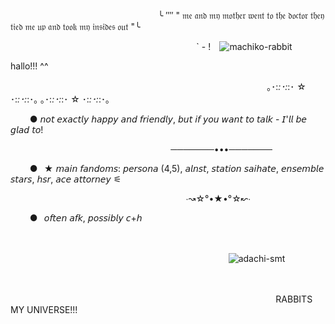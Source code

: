 ⠀⠀⠀⠀⠀⠀⠀⠀⠀⠀⠀⠀⠀⠀⠀⠀⠀⠀⠀⠀⠀⠀⠀╰ ⁗ " 𝔪𝔢 𝔞𝔫𝔡 𝔪𝔶 𝔪𝔬𝔱𝔥𝔢𝔯 𝔴𝔢𝔫𝔱 𝔱𝔬 𝔱𝔥𝔢 𝔡𝔬𝔠𝔱𝔬𝔯 𝔱𝔥𝔢𝔶 𝔱𝔦𝔢𝔡 𝔪𝔢 𝔲𝔭 𝔞𝔫𝔡 𝔱𝔬𝔬𝔨 𝔪𝔶 𝔦𝔫𝔰𝔦𝔡𝔢𝔰 𝔬𝔲𝔱 "╰

⠀⠀⠀⠀⠀⠀⠀⠀⠀⠀⠀⠀⠀⠀⠀⠀⠀⠀⠀⠀⠀⠀⠀⠀⠀⠀⠀⠀⠀` - !   ⠀![machiko-rabbit](https://github.com/user-attachments/assets/48d806b4-c75c-4094-aa1a-417bde9b0bbe)


hallo!!! ^^


⠀⠀⠀⠀⠀⠀⠀⠀⠀⠀⠀⠀⠀⠀⠀⠀⠀⠀⠀⠀⠀⠀⠀⠀⠀⠀⠀⠀⠀⠀⠀⠀⠀⠀⠀⠀⠀⠀⠀⠀｡･:*:･:*:･ ☆ ･:*:･:*:･｡                 ｡･:*:･:*:･ ☆ ･:*:･:*:･｡


⠀⠀⠀● 𝘯𝘰𝘵 𝘦𝘹𝘢𝘤𝘵𝘭𝘺 𝘩𝘢𝘱𝘱𝘺 𝘢𝘯𝘥 𝘧𝘳𝘪𝘦𝘯𝘥𝘭𝘺, 𝘣𝘶𝘵 𝘪𝘧 𝘺𝘰𝘶 𝘸𝘢𝘯𝘵 𝘵𝘰 𝘵𝘢𝘭𝘬 - 𝘐'𝘭𝘭 𝘣𝘦 𝘨𝘭𝘢𝘥 𝘵𝘰!

⠀⠀⠀⠀⠀⠀⠀⠀⠀⠀⠀⠀⠀⠀⠀⠀⠀⠀⠀⠀⠀⠀⠀⠀⠀───────•••───────

⠀⠀⠀●⠀★ 𝘮𝘢𝘪𝘯 𝘧𝘢𝘯𝘥𝘰𝘮𝘴: 𝘱𝘦𝘳𝘴𝘰𝘯𝘢 (4,5), 𝘢𝘭𝘯𝘴𝘵, 𝘴𝘵𝘢𝘵𝘪𝘰𝘯 𝘴𝘢𝘪𝘩𝘢𝘵𝘦, 𝘦𝘯𝘴𝘦𝘮𝘣𝘭𝘦 𝘴𝘵𝘢𝘳𝘴, 𝘩𝘴𝘳, 𝘢𝘤𝘦 𝘢𝘵𝘵𝘰𝘳𝘯𝘦𝘺 ⚟

⠀⠀⠀⠀⠀⠀⠀⠀⠀⠀⠀⠀⠀⠀⠀⠀⠀⠀⠀⠀⠀⠀⠀  ⠀⠀⠀⠀∙↝☆°•★•°☆↜∙

⠀⠀⠀●⠀𝘰𝘧𝘵𝘦𝘯 𝘢𝘧𝘬, 𝘱𝘰𝘴𝘴𝘪𝘣𝘭𝘺 𝘤+𝘩



⠀⠀⠀⠀⠀⠀⠀⠀⠀⠀⠀⠀⠀⠀⠀⠀⠀⠀⠀⠀⠀⠀⠀⠀⠀⠀⠀⠀⠀⠀⠀⠀⠀⠀⠀⠀⠀⠀⠀⠀⠀⠀⠀⠀⠀⠀⠀⠀⠀⠀⠀⠀⠀⠀⠀⠀⠀⠀⠀⠀⠀⠀⠀⠀⠀⠀⠀⠀⠀⠀⠀⠀⠀⠀⠀⠀⠀⠀⠀⠀⠀⠀⠀⠀⠀⠀⠀⠀⠀⠀⠀⠀⠀⠀⠀⠀⠀⠀⠀⠀⠀⠀⠀⠀⠀⠀⠀⠀⠀⠀⠀⠀⠀⠀⠀⠀⠀⠀⠀⠀⠀⠀⠀⠀⠀⠀⠀⠀⠀⠀⠀⠀![adachi-smt](https://github.com/user-attachments/assets/76343742-ca0c-4a11-a835-d20f56d627c6)


⠀⠀⠀⠀⠀⠀⠀⠀⠀⠀⠀⠀⠀⠀⠀⠀⠀⠀⠀⠀⠀⠀⠀⠀⠀⠀⠀⠀⠀⠀⠀⠀⠀⠀⠀⠀⠀⠀⠀⠀⠀⠀⠀⠀⠀⠀⠀⠀⠀⠀⠀⠀⠀⠀⠀⠀⠀⠀⠀⠀⠀⠀⠀⠀⠀⠀⠀⠀⠀⠀⠀⠀⠀⠀⠀⠀⠀⠀⠀⠀⠀⠀⠀⠀⠀⠀⠀⠀⠀⠀⠀⠀⠀⠀⠀⠀⠀⠀⠀⠀⠀⠀⠀⠀⠀⠀⠀⠀⠀⠀⠀⠀⠀⠀⠀⠀⠀⠀⠀⠀⠀⠀⠀⠀⠀⠀⠀⠀⠀
⠀⠀⠀⠀⠀⠀⠀⠀⠀⠀RABBITS MY UNIVERSE!!!
